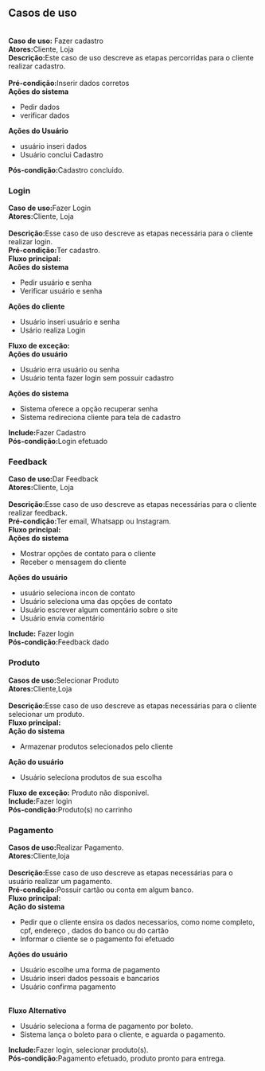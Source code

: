 ## Casos de uso
<br><b>Caso de uso:</b> Fazer cadastro</br>
        <b>Atores:</b>Cliente, Loja
        <br><b>Descrição:</b>Este caso de uso descreve as etapas percorridas para o cliente realizar cadastro.<br>
        <br><b>Pré-condição:</b>Inserir dados corretos</br>
        <b>Ações do sistema</b>
        <ul>
            <li>Pedir dados</li>
            <li>verificar dados</li>
        </ul>
        <b>Ações do Usuário</b>
        <ul>
            <li>usuário inseri dados</li>
            <Li>Usuário conclui Cadastro</Li>
        </ul>
        <b>Pós-condição:</b>Cadastro concluido. 
    <h3 class= SegundoCaso> Login </h3>
    <b>Caso de uso:</b>Fazer Login
    <br><b>Atores:</b>Cliente, Loja</br>
    <br><b>Descrição:</b>Esse caso de uso descreve as etapas necessária para o cliente realizar login.</br>
    <b>Pré-condição:</b>Ter cadastro.
    <br><b>Fluxo principal:</b></br><b>Acões do sistema</b>
    <ul>
        <li>Pedir usuário e senha</li>
        <li>Verificar usuário e senha</li>
    </ul>
    <b>Ações do cliente</b>
    <ul>
        <li>Usuário inseri usuário e senha</li>
        <li>Usário realiza Login</li>
    </ul>
    <b>Fluxo de exceção:</b>
    <br><b>Ações do usuário</b></br>
    <ul>
        <li>Usuário erra usuário ou senha</li>
        <li>Usuário tenta fazer login sem possuir cadastro</li>
    </ul>
    <b>Ações do sistema</b>
    <ul>
        <li>Sistema oferece a opção recuperar senha</li>
        <li>Sistema redireciona cliente para tela de cadastro</li>
    </ul>
    <b>Include:</b>Fazer Cadastro
    <br><b>Pós-condição:</b>Login efetuado</br>
    <h3 class= TerceiroCaso> Feedback</h3>
    <B>Caso de uso:</B>Dar Feedback
    <br><b>Atores:</b>Cliente, Loja</br>
    <br><b>Descrição:</b>Esse caso de uso descreve as etapas necessárias para o cliente realizar feedback.</br>
    <b>Pré-condição:</b>Ter email, Whatsapp ou Instagram.
    <br><B>Fluxo principal:</B><br>
    <b>Ações do sistema</b>
    <ul>
        <li>Mostrar opções de contato para o cliente</li>
        <li>Receber o mensagem do cliente</li>
    </ul>
    <b>Ações do usuário</b>
    <ul>
        <li>usuário seleciona incon de contato</li>
        <li>Usuário seleciona uma das opções de contato</li>
        <li>Usuário escrever algum comentário sobre o site</li>
        <li>Usuário envia comentário</li>
    </ul>
    <b>Include:</b> Fazer login
    <br><b>Pós-condição:</b>Feedback dado<br>
    <h3 class="QuartoCaso">Produto</h3>
    <b>Casos de uso:</b>Selecionar Produto
    <br><b>Atores:</b>Cliente,Loja<br>
    <br><b>Descrição:</b>Esse caso de uso descreve as etapas necessárias para o cliente selecionar um produto.</br>
    <b>Fluxo principal:</b>
    <br><b>Ação do sistema</b><br>
    <ul>
        <li>Armazenar produtos selecionados pelo cliente</li>
    </ul>
    <b>Ação do usuário</b>
    <ul>
        <li>Usuário seleciona produtos de sua escolha</li>
    </ul>
    <b>Fluxo de exceção:</b> Produto não disponivel.
    <br><B>Include:</B>Fazer login<br>
    <b>Pós-condição:</b>Produto(s) no carrinho
    <h3 class="QuintoCaso">Pagamento</h3>
    <b>Casos de uso:</b>Realizar Pagamento.
    <br><b>Atores:</b>Cliente,loja<br>
    <br><b>Descrição:</b>Esse caso de uso descreve as etapas necessárias para o usuário realizar um pagamento.</br>
    <b>Pré-condição:</b>Possuir cartão ou conta em algum banco.
    <br><b>Fluxo principal:</b><br>
    <b>Ação do sistema</b>
    <ul>
        <li>Pedir que o cliente ensira os dados necessarios, como nome completo, cpf, endereço , dados do banco ou do cartão</li>
        <li>Informar o cliente se o pagamento foi efetuado</li>
    </ul>
    <b>Ações do usuário</b>
    <ul>
        <li>Usuário escolhe uma forma de pagamento</li>
        <li>Usuário inseri dados pessoais e bancarios</li>
        <li>Usuário confirma pagamento</li>
    </ul>
    <br><b>Fluxo Alternativo</b>
    <ul>
        <li>Usuário seleciona a forma de pagamento por boleto.</li>
        <li>Sistema lança o boleto para o cliente, e aguarda o pagamento.</li>
    </ul>
    <b>Include:</b>Fazer login, selecionar produto(s).
    <br><b>Pós-condição:</b>Pagamento efetuado, produto pronto para entrega.
    

